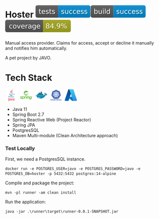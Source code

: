 # Hoster ![Tests status](.github/badges/test.svg)![Build status](.github/badges/build.svg)![Coverage](.github/badges/jacoco.svg)
Manual access provider. Claims for access, accept or decline it manually and notifies him automatically.

A pet project by JAVO.

# Tech Stack
<img src="https://github.com/devicons/devicon/blob/master/icons/java/java-original-wordmark.svg" title="Java" alt="Java" width="40" height="40"/>&nbsp;
<img src="https://github.com/devicons/devicon/blob/master/icons/spring/spring-original-wordmark.svg" title="Spring" alt="Spring" width="40" height="40"/>&nbsp;
<img src="https://github.com/devicons/devicon/blob/master/icons/docker/docker-original.svg" title="Docker" alt="Docker" width="40" height="40"/>&nbsp;
<img src="https://github.com/devicons/devicon/blob/master/icons/kubernetes/kubernetes-plain-wordmark.svg" title="Kubernetes" alt="Kubernetes" width="40" height="40"/>&nbsp;
<img src="https://github.com/devicons/devicon/blob/master/icons/azure/azure-original.svg" title="Azure" alt="Azure" width="40" height="40"/>&nbsp;

- Java 11
- Spring Boot 2.7
- Spring Reactive Web (Project Reactor)
- Spring JPA
- PostgresSQL
- Maven Multi-module (Clean Architecture approach)

### Test Locally

First, we need a PostgresSQL instance.

```shell
docker run -e POSTGRES_USER=javo -e POSTGRES_PASSWORD=javo -e POSTGRES_DB=hoster -p 5432:5432 postgres:14-alpine
```

Compile and package the project:

```shell
mvn -pl runner -am clean install
```

Run the application:

```shell
java -jar .\runner\target\runner-0.0.1-SNAPSHOT.jar
```
